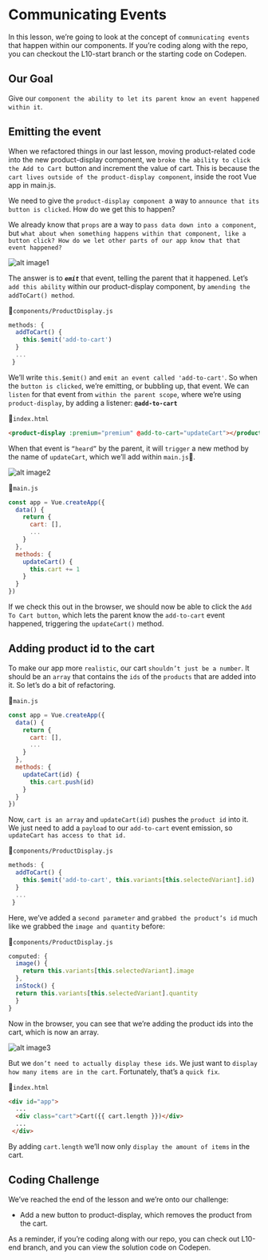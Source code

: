 # Communicating Events

In this lesson, we’re going to look at the concept of `communicating events` that happen within our components. If you’re coding along with the repo, you can checkout the L10-start branch or the starting code on Codepen.

## Our Goal
Give our `component the ability to let its parent know an event happened within it`.

## Emitting the event
When we refactored things in our last lesson, moving product-related code into the new product-display component, we `broke the ability to click the Add to Cart `button and increment the value of cart. This is because the `cart lives outside of the product-display component`, inside the root Vue app in main.js.

We need to give the `product-display component `a way to `announce that its button is clicked`. How do we get this to happen?

We already know that `props` are a way to `pass data down into a component`, but `what about when something happens within that component, like a button click? How do we let other parts of our app know that that event happened?`

![alt image1](https://firebasestorage.googleapis.com/v0/b/vue-mastery.appspot.com/o/flamelink%2Fmedia%2F1.opt.1596581676271.jpg?alt=media&token=de6233b2-3eb2-4f2f-b338-d38528e6a00c)

The answer is to ***`emit`*** that event, telling the parent that it happened. Let’s `add this ability` within our product-display component, by `amending the addToCart() method`.

📄`components/ProductDisplay.js`

```javascript
methods: {
  addToCart() {
    this.$emit('add-to-cart')
  }
  ...
 }
 ```
We’ll write `this.$emit()` and `emit an event called 'add-to-cart'`. So when the `button is clicked`, we’re emitting, or bubbling up, that event. We can `listen` for that event from `within the parent scope`, where we’re using `product-display`, by adding a listener: **`@add-to-cart`**

📄`index.html`

```html
<product-display :premium="premium" @add-to-cart="updateCart"></product-display>
```
When that event is `“heard”` by the parent, it will `trigger` a new method by the name of `updateCart`, which we’ll add within `main.js`📃.

![alt image2](https://firebasestorage.googleapis.com/v0/b/vue-mastery.appspot.com/o/flamelink%2Fmedia%2F2.opt.1596581676272.jpg?alt=media&token=782f1432-e1d1-4f92-b0af-a9926b38af0c)

📄`main.js`

```javascript
const app = Vue.createApp({
  data() {
    return {
      cart: [],
      ...
    }
  },
  methods: {
    updateCart() {
      this.cart += 1
    }
  }
})
```
If we check this out in the browser, we should now be able to click the `Add To Cart button`, which lets the parent know the `add-to-cart` event happened, triggering the `updateCart()` method.

## Adding product id to the cart
To make our app more `realistic`, our cart `shouldn’t just be a number`. It should be an `array` that contains the `ids` of the `products` that are added into it. So let’s do a bit of refactoring.

📄`main.js`

```javascript
const app = Vue.createApp({
  data() {
    return {
      cart: [],
      ...
    }
  },
  methods: {
    updateCart(id) {
      this.cart.push(id)
    }
  }
})
```
Now, `cart is an array` and `updateCart(id)` pushes the `product id` into it. We just need to add a `payload` to our `add-to-cart` event emission, so `updateCart has access to that id.`

📄`components/ProductDisplay.js`

```javascript
methods: {
  addToCart() {
    this.$emit('add-to-cart', this.variants[this.selectedVariant].id)
  }
  ...
 }
```
Here, we’ve added a `second parameter` and `grabbed the product’s id` much like we grabbed the `image and quantity` before:

📄`components/ProductDisplay.js`

```javascript
computed: {
  image() {
    return this.variants[this.selectedVariant].image
  },
  inStock() {
  return this.variants[this.selectedVariant].quantity
  }
}
```
Now in the browser, you can see that we’re adding the product ids into the cart, which is now an array.

![alt image3](https://firebasestorage.googleapis.com/v0/b/vue-mastery.appspot.com/o/flamelink%2Fmedia%2F3.opt.1596581709801.jpg?alt=media&token=d95212a0-c5a6-4e3f-8ff6-e6b279222eb7)

But we `don’t need to actually display these ids`. We just want to `display how many items are in the cart`. Fortunately, that’s a `quick fix`.

📄`index.html`

```html
<div id="app">
  ...
  <div class="cart">Cart({{ cart.length }})</div>
  ...
 </div>
```
By adding `cart.length` we’ll now only `display the amount of items` in the cart.

## Coding Challenge
We’ve reached the end of the lesson and we’re onto our challenge:

* Add a new button to product-display, which removes the product from the cart.

As a reminder, if you’re coding along with our repo, you can check out L10-end branch, and you can view the solution code on Codepen.